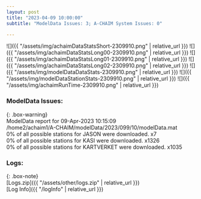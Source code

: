 ```yaml
---
layout: post
title: "2023-04-09 10:00:00"
subtitle: "ModelData Issues: 3; A-CHAIM System Issues: 0"

---
```


![]({{ "/assets/img/achaimDataStatsShort-2309910.png" | relative_url }})
![]({{ "/assets/img/achaimDataStatsLong00-2309910.png" | relative_url }})
![]({{ "/assets/img/achaimDataStatsLong01-2309910.png" | relative_url }})
![]({{ "/assets/img/achaimDataStatsLong02-2309910.png" | relative_url }})
![]({{ "/assets/img/modelDataDataStats-2309910.png" | relative_url }})
![]({{ "/assets/img/modelDataStationStats-2309910.png" | relative_url }})
![]({{ "/assets/img/achaimRunTime-2309910.png" | relative_url }})


### ModelData Issues:  
  
{: .box-warning}  
 ModelData report for 09-Apr-2023 10:15:09   
 /home2/achaim1/A-CHAIM/modelData/2023/099/10/modelData.mat   
 0% of all possible stations for JASON were downloaded. x7   
 0% of all possible stations for KASI were downloaded. x1326   
 0% of all possible stations for KARTVERKET were downloaded. x1035   
  


### Logs:  
  
{: .box-note}  
[Logs.zip]({{ "/assets/other/logs.zip" | relative_url }})  
[Log Info]({{ "/logInfo" | relative_url }})  
